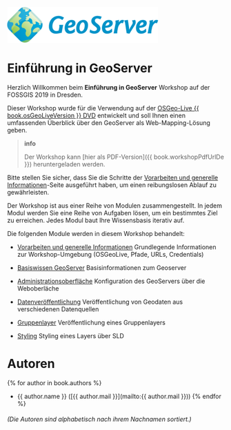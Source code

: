 ![](./assets/geoserver-logo.png)

# Einführung in GeoServer

Herzlich Willkommen beim **Einführung in GeoServer** Workshop auf der FOSSGIS 2019
in Dresden.

Dieser Workshop wurde für die Verwendung auf der [OSGeo-Live {{ book.osGeoLiveVersion }} DVD](https://live.osgeo.org) entwickelt und soll Ihnen einen umfassenden Überblick über den GeoServer als Web-Mapping-Lösung geben.

> **info**
>
> Der Workshop kann [hier als PDF-Version]({{ book.workshopPdfUrlDe }}) heruntergeladen werden.

Bitte stellen Sie sicher, dass Sie die Schritte der
[Vorarbeiten und generelle Informationen](environment/README.md)-Seite ausgeführt
haben, um einen reibungslosen Ablauf zu gewährleisten.

Der Workshop ist aus einer Reihe von Modulen zusammengestellt. In jedem Modul werden Sie eine Reihe von Aufgaben lösen, um ein bestimmtes Ziel zu erreichen. Jedes Modul baut Ihre Wissensbasis iterativ auf.

Die folgenden Module werden in diesem Workshop behandelt:

* [Vorarbeiten und generelle Informationen](environment/README.md)
Grundlegende Informationen zur Workshop-Umgebung (OSGeoLive, Pfade, URLs, Credentials)

* [Basiswissen GeoServer](basics/README.md)
Basisinformationen zum Geoserver

* [Administrationsoberfläche](ui/README.md)
Konfiguration des GeoServers über die Weboberläche

* [Datenveröffentlichung](data/README.md)
Veröffentlichung von Geodaten aus verschiedenen Datenquellen

* [Gruppenlayer](group/README.md)
Veröffentlichung eines Gruppenlayers

* [Styling](styling/README.md)
Styling eines Layers über SLD

# Autoren

{% for author in book.authors %}
  - {{ author.name }} ([{{ author.mail }}](mailto:{{ author.mail }}))
{% endfor %}

###### (Die Autoren sind alphabetisch nach ihrem Nachnamen sortiert.)
